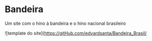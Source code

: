 # Bandeira
Um site com o hino à bandeira e o hino nacional brasileiro

![template do site](https://gitHub.com/edvardsanta/Bandeira_Brasil/
